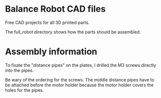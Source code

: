 # Balance Robot CAD files
Free CAD projects for all 3D printed parts.

The full_robot directory shows how the parts should be assembled.

# Assembly information
To fixate the "distance pipes" on the plates, I drilled the M3 screws directly into the pipes.

Be wary of the ordering for the screws. The middle distance pipes have to be attached before the motor holder because the motor holder covers the holes for the pipes.